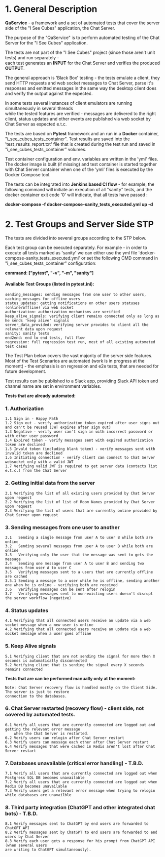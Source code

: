 # 1. General Description

<b>QaService</b> - a framework and a set of automated tests that cover
the server side of the "I See Cubes" application, the Chat Server. 

The purpose of the "QaService" is to perform automated testing of the Chat Server for the "I See Cubes" 
application.

The tests are not part of the "I See Cubes" project (since those aren't unit tests) and run separately -  
each test generates an <b>INPUT</b> for the Chat Server and verifies the produced <b>OUTPUT</b>.

The general approach is 'Black Box' testing - the tests emulate a client, they send 
HTTP requests and web socket messages to Chat Server, parse it's responses and emitted messages
in the same way the desktop client does and verify the output against the expected. 

In some tests several instances of client emulators are running simultaneously in several threads   
while the tested features are verified - messages are delivered to the right client, 
status updates and other events are published via web socket by Chat Server as expected e.t.c.
 
The tests are based on <b>Pytest</b> framework and an run in a <b>Docker</b> container, 
"i_see_cubes_tests_container". Test results are saved into the 'test_results_report.txt' 
file that is created during the test run and saved in "i_see_cubes_tests_container" volumes. 

Test container configuration and env. variables are written in the 'yml' files. The docker image is built 
(if missing) and test container is started together with Chat Server container when one of the 'yml' files 
is executed by the Docker Compose tool.

The tests can be integrated into <b>Jenkins based CI flow</b> - for example, the following command will
initiate an execution of all "sanity" tests, and the docker container exit code '0' will indicate,
that all tests have passed :

<b>docker-compose -f docker-compose-sanity_tests_executed.yml up -d</b>


# 2. Test Groups and Server Side STP 

The tests are divided into several groups according to the STP below.

Each test group can be executed separately. For example - in order to execute
all tests marked as 'sanity' we can either use the yml file 'docker-compose-sanity_tests_executed.yml'
or set the following CMD command in  "i_see_cubes_tests_container" configuration:

<b>command: ["pytest", "-v", "-m", "sanity"]</b>


#### Available Test Groups (listed in pytest.ini):
    sending_messages: sending messages from one user to other users, caching messages for offline users
    status_updates: getting notifications on other users statuses (online/offline) via web socket
    authorization: authorization mechanisms are verified
    keep_alive_signals: verifying client remains connected only as long as he sends 'keep alive' signals
    server_data_provided: verifying server provides to client all the relevant data upon request
    sanity: sanity tests
    end2end: end to end tests, full flow
    regression: full regression test run, most of all existing automated test cases


The Test Plan below covers the vast majority of the server side features.
Most of the Test Scenarios are automated (work is in progress at the moment) - the emphasis 
is on regression and e2e tests, that are needed for future development. 

Test results can be published to a Slack app, providing Slack API token and channel name are 
set in environment variables.

<b>Tests that are already automated</b>:

### 1. Authorization
    1.1 Sign in - Happy Path
    1.2 Sign out - verify authorization token expired after user signs out and can't be reused (JWT expires after sign out)
    1.3 Negative - verify user can't sign in with incorrect password or with other user password 
    1.4 Expired token - verify messages sent with expired authorization token are declined 
    1.5 Invald token (including blank token) - verify messages sent with invalid token are declined 
    1.6 Initiating connection - verify client can connect to Chat Server websocket only with a valid JWT
    1.7 Verifying valid JWT is required to get server data (contacts list e.t.c.) from the Chat Server
      
### 2. Getting initial data from the server 
    2.1 Verifying the list of all existing users provided by Chat Server upon request
    2.2 Verifying the list of list of Room Names provided by Chat Server upon request
    2.3 Verifying the list of users that are currently online provided by Chat Server upon request
     
### 3. Sending messages from one user to another 
    3.1   Sending a single message from user A to user B while both are online 
    3.2   Sending several messages from user A to user B while both are online 
    3.3   Verifying only the user that the message was sent to gets the message 
    3.4   Sending one message from user A to user B and sending two messages from user A to user C 
    3.5   Verifying messages sent to a users that are currently offline are cached
    3.5.1 Sending a message to a user while he is offline, sending another one when he is online - verifying both are received  
    3.6   Verifying messages can be sent after relogin 
    3.7   Verifying messages sent to non-existing users doesn't disrupt the server workflow (negative) 

### 4. Status updates 
    4.1 Verifying that all connected users receive an update via a web socket message when a new user is online
    4.2 Verifying that all connected users receive an update via a web socket message when a user goes offline
   
### 5. Keep Alive signals 
    5.1 Verifying client that are not sending the signal for more then X seconds is automatically disconnected
    5.2 Verifying client that is sending the signal every X seconds remains connected 
  
  
<b>Tests that are can be performed manually only at the moment:</b>  

    Note: Chat Server recovery flow is handled mostly on the Client Side. The server is just to restore 
    connection to the databases.  
        
### 6. Chat Server restarted (recovery flow) - client side, not covered by automated tests.
    6.1 Verify all users that are currently connected are logged out and getting the relevant error message 
        when the Chat Server is restarted. 
    6.2 Verify users can relogin after Chat Server restart 
    6.3 Verify users can message each other after Chat Server restart 
    6.4 Verify messages that were cached in Redis aren't lost after Chat Server restart
    
### 7. Databases unavailable (critical error handling) - T.B.D.
    7.1 Verify all users that are currently connected are logged out when Postgress SQL DB becomes unavailable
    7.2 Verify all users that are currently connected are logged out when Redis DB becomes unavailable 
    7.3 Verify users get a relevant error message when trying to relogin while databases are unavailble 
    
### 8. Third party integration (ChatGPT and other integrated chat bots) - T.B.D.
    8.1 Verify messages sent to ChatGPT by end users are forwarded to ChatGPT API 
    8.2 Verify messages sent by ChatGPT to end users are forwarded to end users by Chat Server
    8.3 Verify each user gets a response for his prompt from ChatGPT API (when several users 
    are writing to ChatGPT simultaneously).


    
